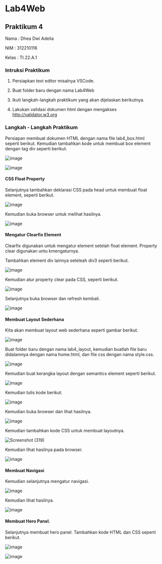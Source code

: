 # Lab4Web

## Praktikum 4

Nama : Dhea Dwi Adelia

NIM : 312210116

Kelas : TI.22.A.1

### Intruksi Praktikum

1. Persiapkan text editor misalnya VSCode.
   
2. Buat folder baru dengan nama Lab4Web
   
3. Ikuti langkah-langkah praktikum yang akan dijelaskan berikutnya.
   
4. Lakukan validasi dokumen html dengan mengakses http://validator.w3.org


### Langkah - Langkah Praktikum

Persiapan membuat dokumen HTML dengan nama file lab4_box.html seperti berikut. Kemudian tambahkan kode untuk membuat box element dengan tag div seperti berikut.

![image](https://github.com/adeliadhea06/Lab4Web/assets/115794875/2f6ebb9f-6d26-4b1b-8359-be03fbcf7263)

![image](https://github.com/adeliadhea06/Lab4Web/assets/115794875/59286eed-85ec-498b-bc1d-fdc2e8dc1afe)


#### CSS Float Property

Selanjutnya tambahkan deklarasi CSS pada head untuk membuat float element, seperti berikut.

![image](https://github.com/adeliadhea06/Lab4Web/assets/115794875/26baf51d-6260-4509-91cf-fbadff1c1f67)

Kemudian buka browser untuk melihat hasilnya.

![image](https://github.com/adeliadhea06/Lab4Web/assets/115794875/0ba66b2d-e674-440c-a5cd-422f864cdd9e)


#### Mengatur Clearfix Element
Clearfix digunakan untuk mengatur element setelah float element. Property clear digunakan untu kmengaturnya.

Tambahkan element div lainnya seteleah div3 seperti berikut.

![image](https://github.com/adeliadhea06/Lab4Web/assets/115794875/9b7c760d-ce1e-4917-8df6-8d3738916ca4)

Kemudian atur property clear pada CSS, seperti berikut.

![image](https://github.com/adeliadhea06/Lab4Web/assets/115794875/948d75d6-1b0f-40a3-9502-66f7360a825b)

Selanjutnya buka browser dan refresh kembali.

![image](https://github.com/adeliadhea06/Lab4Web/assets/115794875/58c52bcb-4b0c-40d2-89da-2302fa71422b)

#### Membuat Layout Sederhana

Kita akan membuat layout web sederhana seperti gambar berikut.

![image](https://github.com/adeliadhea06/Lab4Web/assets/115794875/eec5ec5d-e793-48a0-aaa2-02b4a8d8b4c9)

Buat folder baru dengan nama lab4_layout, kemudian buatlah file baru didalamnya dengan nama home.html, dan file css dengan nama style.css.

![image](https://github.com/adeliadhea06/Lab4Web/assets/115794875/fc356ead-458c-470e-94d2-e05215e99050)

Kemudian buat kerangka layout dengan semantics element seperti berikut.

![image](https://github.com/adeliadhea06/Lab4Web/assets/115794875/d58bdb9d-a392-46c7-a4e8-041a99394dd0)

Kemudian tulis kode berikut.

![image](https://github.com/adeliadhea06/Lab4Web/assets/115794875/44d0d01d-731a-4c93-ad62-fe91a01bc1e7)

Kemudian buka browser dan lihat hasilnya.

![image](https://github.com/adeliadhea06/Lab4Web/assets/115794875/ff302567-7f88-4ff5-bf29-036758f19afc)

Kemudian tambahkan kode CSS untuk membuat layoutnya.

![Screenshot (319)](https://github.com/adeliadhea06/Lab4Web/assets/115794875/d05e2a59-b18c-491d-a6e4-98086351a46c)

Kemudian lihat hasilnya pada browser.

![image](https://github.com/adeliadhea06/Lab4Web/assets/115794875/a68076cc-257b-416b-8314-3d3791e2b2da)

#### Membuat Navigasi

Kemudian selanjutnya mengatur navigasi.

![image](https://github.com/adeliadhea06/Lab4Web/assets/115794875/f20a218a-4be3-419d-bb76-254e85d64b17)

Kemudian lihat hasilnya.

![image](https://github.com/adeliadhea06/Lab4Web/assets/115794875/abefd416-cefa-4b01-bd5d-695f7974b449)


#### Membuat Hero Panel.

Selanjutnya membuat hero panel. Tambahkan kode HTML dan CSS seperti berikut.

![image](https://github.com/adeliadhea06/Lab4Web/assets/115794875/27944be8-9275-45fc-9bb0-ccd6fd572a31)

![image](https://github.com/adeliadhea06/Lab4Web/assets/115794875/5945fc55-8b5f-4a23-8288-680268826cf4)








